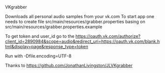 VKgrabber

Downloads all personal audio samples from your vk.com
To start app one needs to create file src/main/resources/grabber.properties basing on src/main/resources/grabber.properties.example

To get token and user_id go to the https://oauth.vk.com/authorize?client_id=2890984&scope=audio&redirect_uri=https://oauth.vk.com/blank.html&display=page&response_type=token

Run with -Dfile.encoding=UTF-8

Thanks to https://github.com/JonathanLivingston/JLVKgrabber